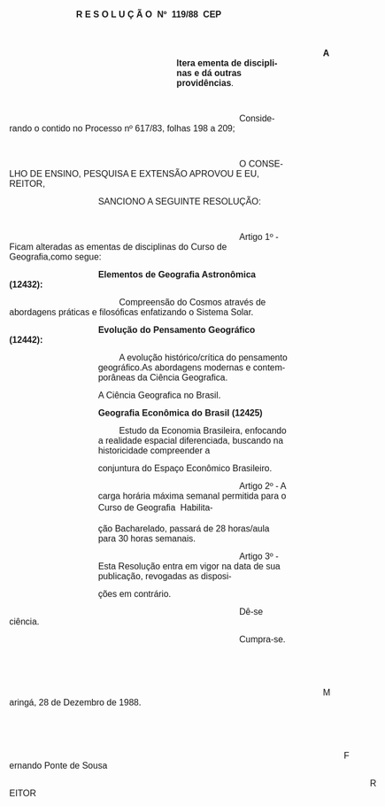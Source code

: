 <body lang=PT-BR style='tab-interval:36.0pt'>

<div class=Section1>

<p class=MsoNormal align=center style='text-align:center'><b style='mso-bidi-font-weight:
normal'><span style='font-size:12.0pt;mso-bidi-font-size:10.0pt;font-family:
Arial;mso-no-proof:yes'>R E S O L U Ç Ã O <span
style='mso-spacerun:yes'> </span>Nº <span
style='mso-spacerun:yes'> </span>119/88  CEP<o:p></o:p></span></b></p>

<p class=MsoNormal align=center style='text-align:center'><b style='mso-bidi-font-weight:
normal'><span style='font-size:12.0pt;mso-bidi-font-size:10.0pt;font-family:
Arial;mso-no-proof:yes'><o:p>&nbsp;</o:p></span></b></p>

<p class=MsoNormal style='margin-left:8.0cm;text-indent:7.0cm'><b
style='mso-bidi-font-weight:normal'><span style='font-size:12.0pt;mso-bidi-font-size:
10.0pt;font-family:Arial;mso-no-proof:yes'>Altera ementa de disciplinas e dá
outras providências</span></b><span style='font-size:12.0pt;mso-bidi-font-size:
10.0pt;font-family:Arial;mso-no-proof:yes'>.<o:p></o:p></span></p>

<p class=MsoNormal><span style='font-size:12.0pt;mso-bidi-font-size:10.0pt;
font-family:Arial;mso-no-proof:yes'><o:p>&nbsp;</o:p></span></p>

<p class=MsoNormal style='text-indent:11.0cm'><span style='font-size:12.0pt;
mso-bidi-font-size:10.0pt;font-family:Arial;mso-no-proof:yes'>Considerando o
contido no Processo nº 617/83, folhas <st1:metricconverter ProductID="198 a"
w:st="on">198 a</st1:metricconverter> 209;<o:p></o:p></span></p>

<p class=MsoNormal><span style='font-size:12.0pt;mso-bidi-font-size:10.0pt;
font-family:Arial;mso-no-proof:yes'><o:p>&nbsp;</o:p></span></p>

<p class=MsoNormal style='text-indent:11.0cm'><span style='font-size:12.0pt;
mso-bidi-font-size:10.0pt;font-family:Arial;mso-no-proof:yes'>O CONSELHO DE
ENSINO, PESQUISA E EXTENSÃO APROVOU E EU, REITOR, <o:p></o:p></span></p>

<p class=MsoNormal style='text-indent:120.5pt'><span style='font-size:12.0pt;
mso-bidi-font-size:10.0pt;font-family:Arial;mso-no-proof:yes'>SANCIONO A
SEGUINTE RESOLUÇÃO:<o:p></o:p></span></p>

<p class=MsoNormal><span style='font-size:12.0pt;mso-bidi-font-size:10.0pt;
font-family:Arial;mso-no-proof:yes'><o:p>&nbsp;</o:p></span></p>

<p class=MsoNormal style='text-indent:11.0cm'><span style='font-size:12.0pt;
mso-bidi-font-size:10.0pt;font-family:Arial;mso-no-proof:yes'>Artigo 1º - Ficam
alteradas as ementas de disciplinas do Curso de Geografia,como segue:<o:p></o:p></span></p>

<p class=MsoNormal style='text-indent:120.5pt'><b style='mso-bidi-font-weight:
normal'><span style='font-size:12.0pt;mso-bidi-font-size:10.0pt;font-family:
Arial;mso-no-proof:yes'>Elementos de Geografia Astronômica (12432):<o:p></o:p></span></b></p>

<p class=MsoNormal style='text-indent:148.85pt'><span style='font-size:12.0pt;
mso-bidi-font-size:10.0pt;font-family:Arial;mso-no-proof:yes'>Compreensão do Cosmos
através de abordagens práticas e filosóficas enfatizando o Sistema Solar.<o:p></o:p></span></p>

<p class=MsoNormal style='text-indent:120.5pt'><b style='mso-bidi-font-weight:
normal'><span style='font-size:12.0pt;mso-bidi-font-size:10.0pt;font-family:
Arial;mso-no-proof:yes'>Evolução do Pensamento Geográfico (12442):<o:p></o:p></span></b></p>

<p class=MsoNormal style='margin-left:120.5pt;text-indent:1.0cm'><span
style='font-size:12.0pt;mso-bidi-font-size:10.0pt;font-family:Arial;mso-no-proof:
yes'>A evolução histórico/crítica do pensamento geográfico.As abordagens
modernas e contemporâneas da Ciência Geografica.<o:p></o:p></span></p>

<p class=MsoNormal style='margin-left:120.5pt'><span style='font-size:12.0pt;
mso-bidi-font-size:10.0pt;font-family:Arial;mso-no-proof:yes'>A Ciência
Geografica no Brasil.<o:p></o:p></span></p>

<p class=MsoNormal style='text-indent:120.5pt'><b style='mso-bidi-font-weight:
normal'><span style='font-size:12.0pt;mso-bidi-font-size:10.0pt;font-family:
Arial;mso-no-proof:yes'>Geografia Econômica do Brasil (12425)<o:p></o:p></span></b></p>

<p class=MsoNormal style='margin-left:120.5pt;text-indent:1.0cm'><span
style='font-size:12.0pt;mso-bidi-font-size:10.0pt;font-family:Arial;mso-no-proof:
yes'>Estudo da Economia Brasileira, enfocando a realidade espacial diferenciada,
buscando na historicidade compreender a <o:p></o:p></span></p>

<p class=MsoNormal style='margin-left:120.5pt'><span style='font-size:12.0pt;
mso-bidi-font-size:10.0pt;font-family:Arial;mso-no-proof:yes'>conjuntura do
Espaço Econômico Brasileiro.<o:p></o:p></span></p>

<p class=MsoNormal style='margin-left:120.5pt;text-indent:191.35pt'><span
style='font-size:12.0pt;mso-bidi-font-size:10.0pt;font-family:Arial;mso-no-proof:
yes'>Artigo 2º - A carga horária máxima semanal permitida para o Curso de
Geografia  Habilita-<o:p></o:p></span></p>

<p class=MsoNormal style='margin-left:120.5pt'><span style='font-size:12.0pt;
mso-bidi-font-size:10.0pt;font-family:Arial;mso-no-proof:yes'>ção Bacharelado,
passará de 28 horas/aula para 30 horas semanais.<o:p></o:p></span></p>

<p class=MsoNormal style='margin-left:120.5pt;text-indent:191.35pt'><span
style='font-size:12.0pt;mso-bidi-font-size:10.0pt;font-family:Arial;mso-no-proof:
yes'>Artigo 3º - Esta Resolução entra em vigor na data de sua publicação,
revogadas as disposi-<o:p></o:p></span></p>

<p class=MsoNormal style='margin-left:120.5pt'><span style='font-size:12.0pt;
mso-bidi-font-size:10.0pt;font-family:Arial;mso-no-proof:yes'>ções em contrário.<o:p></o:p></span></p>

<p class=MsoNormal style='text-indent:11.0cm'><span style='font-size:12.0pt;
mso-bidi-font-size:10.0pt;font-family:Arial;mso-no-proof:yes'>Dê-se ciência.<o:p></o:p></span></p>

<p class=MsoNormal style='text-indent:11.0cm'><span style='font-size:12.0pt;
mso-bidi-font-size:10.0pt;font-family:Arial;mso-no-proof:yes'>Cumpra-se.<o:p></o:p></span></p>

<p class=MsoNormal><span style='font-size:12.0pt;mso-bidi-font-size:10.0pt;
font-family:Arial;mso-no-proof:yes'><o:p>&nbsp;</o:p></span></p>

<p class=MsoNormal><span style='font-size:12.0pt;mso-bidi-font-size:10.0pt;
font-family:Arial;mso-no-proof:yes'><o:p>&nbsp;</o:p></span></p>

<p class=MsoNormal style='text-indent:15.0cm'><span style='font-size:12.0pt;
mso-bidi-font-size:10.0pt;font-family:Arial;mso-no-proof:yes'>Maringá, 28 de
Dezembro de 1988.<o:p></o:p></span></p>

<p class=MsoNormal><span style='font-size:12.0pt;mso-bidi-font-size:10.0pt;
font-family:Arial;mso-no-proof:yes'><o:p>&nbsp;</o:p></span></p>

<p class=MsoNormal><span style='font-size:12.0pt;mso-bidi-font-size:10.0pt;
font-family:Arial;mso-no-proof:yes'><o:p>&nbsp;</o:p></span></p>

<p class=MsoNormal style='text-indent:16.0cm'><span style='font-size:12.0pt;
mso-bidi-font-size:10.0pt;font-family:Arial;mso-no-proof:yes'>Fernando Ponte de
Sousa<o:p></o:p></span></p>

<p class=MsoNormal style='text-indent:489.05pt'><span style='font-size:12.0pt;
mso-bidi-font-size:10.0pt;font-family:Arial;mso-no-proof:yes'>REITOR<o:p></o:p></span></p>

</div>

</body>
